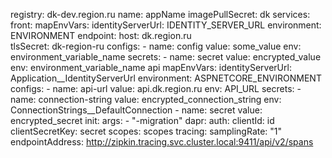 registry: dk-dev.region.ru
name: appName
imagePullSecret: dk
services:
  front:
    mapEnvVars:
      identityServerUrl: IDENTITY_SERVER_URL
      environment: ENVIRONMENT
    endpoint:
      host: dk.region.ru  
      tlsSecret: dk-region-ru 
    configs:
    - name: config
      value: some_value
      env: environment_variable_name
    secrets:
    - name: secret
      value: encrypted_value
      env: environment_variable_name
  api
    mapEnvVars:
      identityServerUrl: Application__IdentityServerUrl
      environment: ASPNETCORE_ENVIRONMENT
    configs:
    - name: api-url
      value: api.dk.region.ru
      env: API_URL
    secrets:
    - name: connection-string
      value: encrypted_connection_string
      env: ConnectionStrings__DefaultConnection
    - name: secret
      value: encrypted_secret
    init: 
      args:
      - "-migration"
    dapr:
      auth:
        clientId: id
        clientSecretKey: secret
        scopes: scopes
      tracing:
        samplingRate: "1"
        endpointAddress: http://zipkin.tracing.svc.cluster.local:9411/api/v2/spans

  